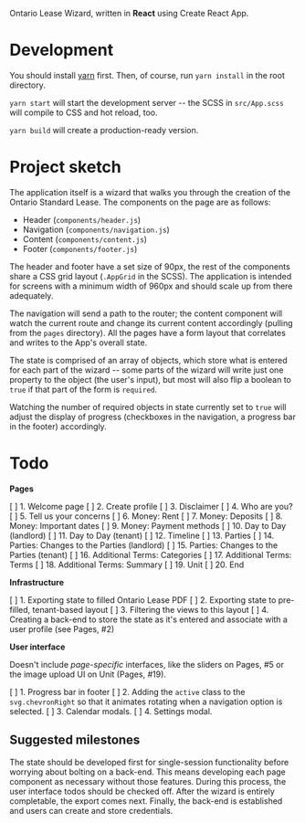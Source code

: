 Ontario Lease Wizard, written in **React** using Create React App.

# Development
You should install [yarn](https://yarnpkg.com/lang/en/) first. Then, of course, run `yarn install` in the root directory.

`yarn start` will start the development server -- the SCSS in `src/App.scss` will compile to CSS and hot reload, too.

`yarn build` will create a production-ready version.

# Project sketch

The application itself is a wizard that walks you through the creation of the Ontario Standard Lease. The components on the page are as follows:

- Header (`components/header.js`)
- Navigation (`components/navigation.js`)
- Content (`components/content.js`)
- Footer (`components/footer.js`)

The header and footer have a set size of 90px, the rest of the components share a CSS grid layout (`.AppGrid` in the SCSS). The application is intended for screens with a minimum width of 960px and should scale up from there adequately.

The navigation will send a path to the router; the content component will watch the current route and change its current content accordingly (pulling from the `pages` directory). All the pages have a form layout that correlates and writes to the App's overall state.

The state is comprised of an array of objects, which store what is entered for each part of the wizard -- some parts of the wizard will write just one property to the object (the user's input), but most will also flip a boolean to `true` if that part of the form is `required`.

Watching the number of required objects in state currently set to `true` will adjust the display of progress (checkboxes in the navigation, a progress bar in the footer) accordingly.

# Todo

**Pages**

[ ] 1. Welcome page
[ ] 2. Create profile
[ ] 3. Disclaimer
[ ] 4. Who are you?
[ ] 5. Tell us your concerns
[ ] 6. Money: Rent
[ ] 7. Money: Deposits
[ ] 8. Money: Important dates
[ ] 9. Money: Payment methods
[ ] 10. Day to Day (landlord)
[ ] 11. Day to Day (tenant)
[ ] 12. Timeline
[ ] 13. Parties
[ ] 14. Parties: Changes to the Parties (landlord)
[ ] 15. Parties: Changes to the Parties (tenant)
[ ] 16. Additional Terms: Categories
[ ] 17. Additional Terms: Terms
[ ] 18. Additional Terms: Summary
[ ] 19. Unit
[ ] 20. End

**Infrastructure**

[ ] 1. Exporting state to filled Ontario Lease PDF
[ ] 2. Exporting state to pre-filled, tenant-based layout
[ ] 3. Filtering the views to this layout
[ ] 4. Creating a back-end to store the state as it's entered and associate with a user profile (see Pages, #2)

**User interface**

Doesn't include *page-specific* interfaces, like the sliders on Pages, #5 or the image upload UI on Unit (Pages, #19).

[ ] 1. Progress bar in footer
[ ] 2. Adding the `active` class to the `svg.chevronRight` so that it animates rotating when a navigation option is selected.
[ ] 3. Calendar modals.
[ ] 4. Settings modal.

## Suggested milestones

The state should be developed first for single-session functionality before worrying about bolting on a back-end. This means developing each page component as necessary without those features. During this process, the user interface todos should be checked off. After the wizard is entirely completable, the export comes next. Finally, the back-end is established and users can create and store credentials.